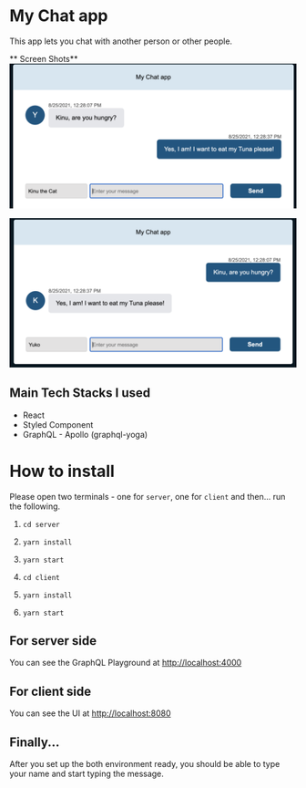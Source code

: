 # My Chat app

This app lets you chat with another person or other people.

** Screen Shots**
![Screen shot of Drink Water app](https://github.com/yukoliesh/chat-app/blob/master/screenshot__chat-app_receiver.png?raw=true)

![Screen shot of Drink Water app](https://github.com/yukoliesh/chat-app/blob/master/screenshot__chat-app_sender.png?raw=true)

## Main Tech Stacks I used

- React
- Styled Component
- GraphQL - Apollo (graphql-yoga)

# How to install

Please open two terminals - one for `server`, one for `client` and then... run the following.

1. `cd server`
2. `yarn install`
3. `yarn start`

4. `cd client`
5. `yarn install`
6. `yarn start`

## For server side

You can see the GraphQL Playground at [http://localhost:4000](http://localhost:4000)

## For client side

You can see the UI at [http://localhost:8080](http://localhost:8080)

## Finally...

After you set up the both environment ready, you should be able to type your name and start typing the message.
